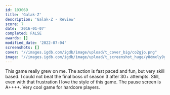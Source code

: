 ```yaml
---
id: 103069
title: 'Galak-Z'
description: 'Galak-Z - Review'
score: 7
date: '2016-01-07'
completed: FALSE
awards: []
modified_date: '2022-07-04'
screenshots: []
cover: "//images.igdb.com/igdb/image/upload/t_cover_big/co2gjo.png"
image: "//images.igdb.com/igdb/image/upload/t_screenshot_huge/y8dmxly9gpknc5hnxqg1.jpg"
---
```

This game really grew on me. The action is fast paced and fun, but very skill based. I could not beat the final boss of season 3 after 30+ attempts. Still, even with that frustration I love the style of this game. The pause screen is A++++. Very cool game for hardcore players.